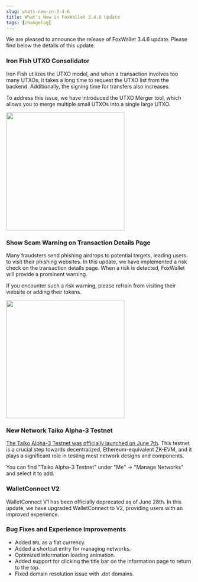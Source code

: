 ```yaml
---
slug: whats-new-in-3-4-6
title: What's New in FoxWallet 3.4.6 Update
tags: [changelog]
---
```


We are pleased to announce the release of FoxWallet 3.4.6 update. Please find below the details of this update.
<!--truncate-->
### Iron Fish UTXO Consolidator
Iron Fish utilizes the UTXO model, and when a transaction involves too many UTXOs, it takes a long time to request the UTXO list from the backend. Additionally, the signing time for transfers also increases.   

To address this issue, we have introduced the UTXO Merger tool, which allows you to merge multiple small UTXOs into a single large UTXO.

<img src="/img/blog/ironfish-consolidator.webp" width="320" />

### Show Scam Warning on Transaction Details Page
Many fraudsters send phishing airdrops to potential targets, leading users to visit their phishing websites. In this update, we have implemented a risk check on the transaction details page. When a risk is detected, FoxWallet will provide a prominent warning.   

If you encounter such a risk warning, please refrain from visiting their website or adding their tokens.

<img src="/img/blog/scam-warning-in-tx-detail.webp" width="320" />

### New Network Taiko Alpha-3 Testnet
[The Taiko Alpha-3 Testnet was officially launched on June 7th](https://taiko.mirror.xyz/wD7yN8Y5RttbP7kzdtX22GbMg6i18a-Xwet2sshpt48). This testnet is a crucial step towards decentralized, Ethereum-equivalent ZK-EVM, and it plays a significant role in testing most network designs and components.
  
You can find "Taiko Alpha-3 Testnet" under "Me" -> "Manage Networks" and select it to add.

### WalletConnect V2
WalletConnect V1 has been officially deprecated as of June 28th. In this update, we have upgraded WalletConnect to V2, providing users with an improved experience.

### Bug Fixes and Experience Improvements
* Added `BRL` as a fiat currency.
* Added a shortcut entry for managing networks.
* Optimized information loading animation.
* Added support for clicking the title bar on the information page to return to the top.
* Fixed domain resolution issue with .dot domains.

